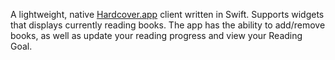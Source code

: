 A lightweight, native [Hardcover.app](https://hardcover.app) client written in Swift. Supports widgets that displays currently reading books. The app has the ability to add/remove books, as well as update your reading progress and view your Reading Goal.
